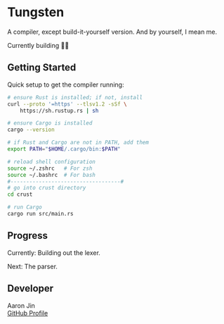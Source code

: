 # Tungsten

A compiler, except build-it-yourself version. And by yourself, I mean me.

Currently building 👷‍♂️

## Getting Started

Quick setup to get the compiler running:

```bash
# ensure Rust is installed; if not, install
curl --proto '=https' --tlsv1.2 -sSf \
    https://sh.rustup.rs | sh

# ensure Cargo is installed
cargo --version

# if Rust and Cargo are not in PATH, add them
export PATH="$HOME/.cargo/bin:$PATH"

# reload shell configuration
source ~/.zshrc   # For zsh
source ~/.bashrc  # For bash
#-----------------------------------#
# go into crust directory
cd crust

# run Cargo
cargo run src/main.rs
```

## Progress

Currently: Building out the lexer.

Next: The parser.

## Developer

Aaron Jin  
[GitHub Profile](https://github.com/aaronkjin)
